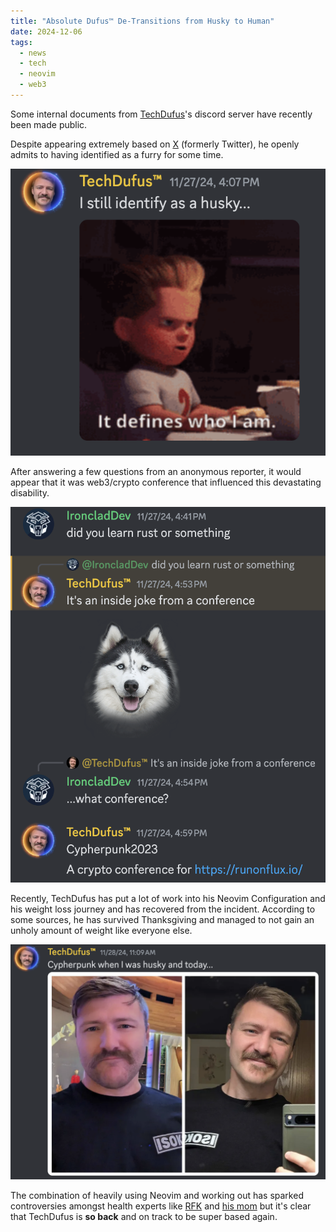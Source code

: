 ```yaml
---
title: "Absolute Dufus™ De-Transitions from Husky to Human"
date: 2024-12-06
tags:
  - news
  - tech
  - neovim
  - web3
---
```


Some internal documents from [TechDufus](https://twitter.com/TechDufus)'s discord server have recently been made public.

Despite appearing extremely based on [X](https://x.com) (formerly Twitter), he openly admits to having identified as a furry for some time.

![leaked document 1](leak1.png)

After answering a few questions from an anonymous reporter, it would appear that it was web3/crypto conference that influenced this devastating disability.

![leaked document 2](leak2.png)

Recently, TechDufus has put a lot of work into his Neovim Configuration and his weight loss journey and has recovered from the incident. According to some sources, he has survived Thanksgiving and managed to not gain an unholy amount of weight like everyone else.

![leaked document 3](leak3.png)

The combination of heavily using Neovim and working out has sparked controversies amongst health experts like [RFK](https://x.com/RobertKennedyJr) and [his mom](https://x.com/RobertKennedyJr) but it's clear that TechDufus is **so back** and on track to be super based again.
